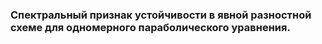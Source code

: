 ### Спектральный признак устойчивости в явной разностной схеме для одномерного параболического уравнения.

